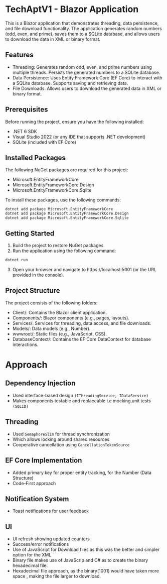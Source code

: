 # TechAptV1 - Blazor Application
This is a Blazor application that demonstrates threading, data persistence, and file download functionality. The application generates random numbers (odd, even, and prime), saves them to a SQLite database, and allows users to download the data in XML or binary format.

## Features

* Threading:
  Generates random odd, even, and prime numbers using multiple threads.
  Persists the generated numbers to a SQLite database.
* Data Persistence:
  Uses Entity Framework Core (EF Core) to interact with a SQLite database.
  Supports saving and retrieving data.
* File Downloads:
  Allows users to download the generated data in XML or binary format.

## Prerequisites

Before running the project, ensure you have the following installed:

* .NET 6 SDK
* Visual Studio 2022 (or any IDE that supports .NET development)
* SQLite (included with EF Core)

## Installed Packages

The following NuGet packages are required for this project:

* Microsoft.EntityFrameworkCore
* Microsoft.EntityFrameworkCore.Design
* Microsoft.EntityFrameworkCore.Sqlite

To install these packages, use the following commands:
```
dotnet add package Microsoft.EntityFrameworkCore
dotnet add package Microsoft.EntityFrameworkCore.Design
dotnet add package Microsoft.EntityFrameworkCore.Sqlite
```

## Getting Started

1. Build the project to restore NuGet packages.
2. Run the application using the following command:
```bash
dotnet run
```
3. Open your browser and navigate to https://localhost:5001 (or the URL provided in the console).

## Project Structure

The project consists of the following folders:

* Client/: Contains the Blazor client application.
* Components/: Blazor components (e.g., pages, layouts).
* Services/: Services for threading, data access, and file downloads.
* Models/: Data models (e.g., Number).
* wwwroot/: Static files (e.g., JavaScript, CSS).
* DatabaseContext/: Contains the EF Core DataContext for database interactions.

# Approach

## Dependency Injection
*	Used interface-based design `(IThreadingService, IDataService)`
*	Makes components testable and replaceable i.e mocking,unit tests `(SOLID)`

## Threading
*	Used `SemaphoreSlim` for thread synchronization
*	Which allows locking around shared resources
*   Cooperative cancellation using `CancellationTokenSource`
 
## EF Core Implementation
*	Added primary key for proper entity tracking, for the Number (Data Structure)
*	Code-First approach

## Notification System
*	Toast notifications for user feedback
## UI
* UI refresh showing updated counters
* Success/error notifications
* Use of JavaScript for Download files as this was the better and simpler option for the XML
* Binary file makes use of JavaScrip and C# as to create the binary hexadecimal file. 
* Hexadecimal file approach, as the binary(1001) would have taken more space , making the file larger to download.

